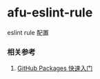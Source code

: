 # afu-eslint-rule
eslint rule 配置






### 相关参考

1. [GitHub Packages 快速入门](https://docs.github.com/zh/packages/quickstart)
